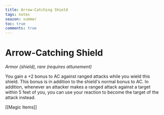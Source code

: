 ---title: Arrow-Catching Shieldtags: notesseason: summertoc: truecomments: true---
# Arrow-Catching Shield

*Armor (shield), rare (requires attunement)*

You gain a +2 bonus to AC against ranged attacks while you wield this shield. This bonus is in addition to the shield's normal bonus to AC. In addition, whenever an attacker makes a ranged attack against a target within 5 feet of you, you can use your reaction to become the target of the attack instead.


[[Magic Items]]
